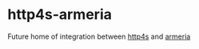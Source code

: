 # http4s-armeria

Future home of integration between [http4s] and [armeria]

[http4s]: https://http4s.org/
[armeria]: https://armeria.dev/
